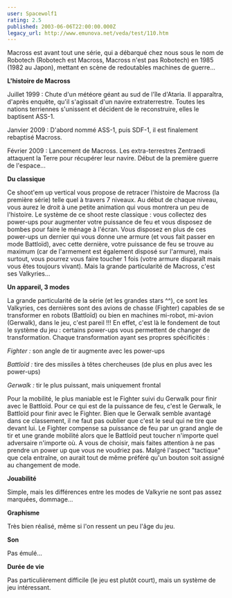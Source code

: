 ```yaml
---
user: Spacewolf1
rating: 2.5
published: 2003-06-06T22:00:00.000Z
legacy_url: http://www.emunova.net/veda/test/110.htm
---
```

Macross est avant tout une série, qui a débarqué chez nous sous le nom de Robotech (Robotech est Macross, Macross n'est pas Robotech) en 1985 (1982 au Japon), mettant en scène de redoutables machines de guerre...  

  

**L'histoire de Macross**  

Juillet 1999 : Chute d'un météore géant au sud de l'île d'Ataria. Il apparaîtra, d'après enquête, qu'il s'agissait d'un navire extraterrestre. Toutes les nations terriennes s'unissent et décident de le reconstruire, elles le baptisent ASS-1\.  

Janvier 2009 : D'abord nommé ASS-1, puis SDF-1, il est finalement rebaptisé Macross.  

Février 2009 : Lancement de Macross. Les extra-terrestres Zentraedi attaquent la Terre pour récupérer leur navire. Début de la première guerre de l'espace...  

  

**Du classique**  

Ce shoot'em up vertical vous propose de retracer l'histoire de Macross (la première série) telle quel à travers 7 niveaux. Au début de chaque niveau, vous aurez le droit à une petite animation qui vous montrera un peu de l'histoire. Le système de ce shoot reste classique : vous collectez des power-ups pour augmenter votre puissance de feu et vous disposez de bombes pour faire le ménage à l'écran. Vous disposez en plus de ces power-ups un dernier qui vous donne une armure (et vous fait passer en mode Battloïd), avec cette dernière, votre puissance de feu se trouve au maximum (car de l'armement est également disposé sur l'armure), mais surtout, vous pourrez vous faire toucher 1 fois (votre armure disparaît mais vous êtes toujours vivant). Mais la grande particularité de Macross, c'est ses Valkyries...  

  

**Un appareil, 3 modes**  

La grande particularité de la série (et les grandes stars ^^), ce sont les Valkyries, ces dernières sont des avions de chasse (Fighter) capables de se transformer en robots (Battloïd) ou bien en machines mi-robot, mi-avion (Gerwalk), dans le jeu, c'est pareil !!! En effet, c'est là le fondement de tout le système du jeu : certains power-ups vous permettent de changer de transformation. Chaque transformation ayant ses propres spécificités :  

_Fighter :_ son angle de tir augmente avec les power-ups  

_Battloïd :_ tire des missiles à têtes chercheuses (de plus en plus avec les power-ups)  

_Gerwalk :_ tir le plus puissant, mais uniquement frontal  

Pour la mobilité, le plus maniable est le Fighter suivi du Gerwalk pour finir avec le Battloïd. Pour ce qui est de la puissance de feu, c'est le Gerwalk, le Battloïd pour finir avec le Fighter. Bien que le Gerwalk semble avantagé dans ce classement, il ne faut pas oublier que c'est le seul qui ne tire que devant lui. Le Fighter compense sa puissance de feu par un grand angle de tir et une grande mobilité alors que le Battloïd peut toucher n'importe quel adversaire n'importe où. A vous de choisir, mais faites attention à ne pas prendre un power up que vous ne voudriez pas. Malgré l'aspect "tactique" que cela entraîne, on aurait tout de même préféré qu'un bouton soit assigné au changement de mode.  

  

  

**Jouabilité**  

Simple, mais les différences entre les modes de Valkyrie ne sont pas assez marquées, dommage...  

**Graphisme**  

Très bien réalisé, même si l'on ressent un peu l'âge du jeu.  

**Son**  

Pas émulé...  

**Durée de vie**  

Pas particulièrement difficile (le jeu est plutôt court), mais un système de jeu intéressant.
